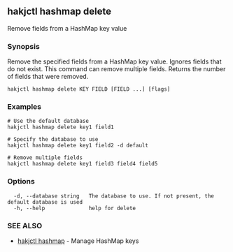 ## hakjctl hashmap delete

Remove fields from a HashMap key value

### Synopsis

Remove the specified fields from a HashMap key value.
Ignores fields that do not exist. This command can remove multiple fields.
Returns the number of fields that were removed.


```
hakjctl hashmap delete KEY FIELD [FIELD ...] [flags]
```

### Examples

```
# Use the default database
hakjctl hashmap delete key1 field1

# Specify the database to use
hakjctl hashmap delete key1 field2 -d default

# Remove multiple fields
hakjctl hashmap delete key1 field3 field4 field5
```

### Options

```
  -d, --database string   The database to use. If not present, the default database is used
  -h, --help              help for delete
```

### SEE ALSO

* [hakjctl hashmap](hakjctl_hashmap.md)	 - Manage HashMap keys

